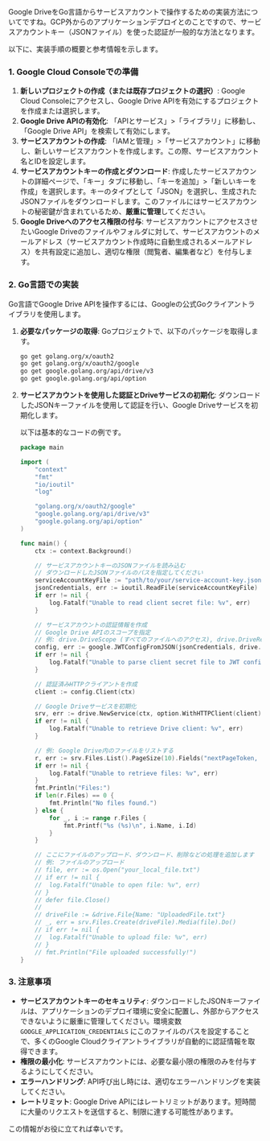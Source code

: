 Google DriveをGo言語からサービスアカウントで操作するための実装方法についてですね。GCP外からのアプリケーションデプロイとのことですので、サービスアカウントキー（JSONファイル）を使った認証が一般的な方法となります。

以下に、実装手順の概要と参考情報を示します。

### 1\. Google Cloud Consoleでの準備

1.  **新しいプロジェクトの作成（または既存プロジェクトの選択）**:
    Google Cloud Consoleにアクセスし、Google Drive APIを有効にするプロジェクトを作成または選択します。
2.  **Google Drive APIの有効化**:
    「APIとサービス」\>「ライブラリ」に移動し、「Google Drive API」を検索して有効にします。
3.  **サービスアカウントの作成**:
    「IAMと管理」\>「サービスアカウント」に移動し、新しいサービスアカウントを作成します。この際、サービスアカウント名とIDを設定します。
4.  **サービスアカウントキーの作成とダウンロード**:
    作成したサービスアカウントの詳細ページで、「キー」タブに移動し、「キーを追加」\>「新しいキーを作成」を選択します。キーのタイプとして「JSON」を選択し、生成されたJSONファイルをダウンロードします。このファイルにはサービスアカウントの秘密鍵が含まれているため、**厳重に管理**してください。
5.  **Google Driveへのアクセス権限の付与**:
    サービスアカウントにアクセスさせたいGoogle Driveのファイルやフォルダに対して、サービスアカウントのメールアドレス（サービスアカウント作成時に自動生成されるメールアドレス）を共有設定に追加し、適切な権限（閲覧者、編集者など）を付与します。

### 2\. Go言語での実装

Go言語でGoogle Drive APIを操作するには、Googleの公式Goクライアントライブラリを使用します。

1.  **必要なパッケージの取得**:
    Goプロジェクトで、以下のパッケージを取得します。

    ```bash
    go get golang.org/x/oauth2
    go get golang.org/x/oauth2/google
    go get google.golang.org/api/drive/v3
    go get google.golang.org/api/option
    ```

2.  **サービスアカウントを使用した認証とDriveサービスの初期化**:
    ダウンロードしたJSONキーファイルを使用して認証を行い、Google Driveサービスを初期化します。

    以下は基本的なコードの例です。

    ```go
    package main

    import (
    	"context"
    	"fmt"
    	"io/ioutil"
    	"log"

    	"golang.org/x/oauth2/google"
    	"google.golang.org/api/drive/v3"
    	"google.golang.org/api/option"
    )

    func main() {
    	ctx := context.Background()

    	// サービスアカウントキーのJSONファイルを読み込む
    	// ダウンロードしたJSONファイルのパスを指定してください
    	serviceAccountKeyFile := "path/to/your/service-account-key.json"
    	jsonCredentials, err := ioutil.ReadFile(serviceAccountKeyFile)
    	if err != nil {
    		log.Fatalf("Unable to read client secret file: %v", err)
    	}

    	// サービスアカウントの認証情報を作成
    	// Google Drive APIのスコープを指定
    	// 例: drive.DriveScope (すべてのファイルへのアクセス), drive.DriveReadonlyScope (読み取り専用)
    	config, err := google.JWTConfigFromJSON(jsonCredentials, drive.DriveScope)
    	if err != nil {
    		log.Fatalf("Unable to parse client secret file to JWT config: %v", err)
    	}

    	// 認証済みHTTPクライアントを作成
    	client := config.Client(ctx)

    	// Google Driveサービスを初期化
    	srv, err := drive.NewService(ctx, option.WithHTTPClient(client))
    	if err != nil {
    		log.Fatalf("Unable to retrieve Drive client: %v", err)
    	}

    	// 例: Google Drive内のファイルをリストする
    	r, err := srv.Files.List().PageSize(10).Fields("nextPageToken, files(id, name)").Do()
    	if err != nil {
    		log.Fatalf("Unable to retrieve files: %v", err)
    	}
    	fmt.Println("Files:")
    	if len(r.Files) == 0 {
    		fmt.Println("No files found.")
    	} else {
    		for _, i := range r.Files {
    			fmt.Printf("%s (%s)\n", i.Name, i.Id)
    		}
    	}

    	// ここにファイルのアップロード、ダウンロード、削除などの処理を追加します
    	// 例: ファイルのアップロード
    	// file, err := os.Open("your_local_file.txt")
    	// if err != nil {
    	// 	log.Fatalf("Unable to open file: %v", err)
    	// }
    	// defer file.Close()
    	//
    	// driveFile := &drive.File{Name: "UploadedFile.txt"}
    	// _, err = srv.Files.Create(driveFile).Media(file).Do()
    	// if err != nil {
    	// 	log.Fatalf("Unable to upload file: %v", err)
    	// }
    	// fmt.Println("File uploaded successfully!")
    }
    ```

### 3\. 注意事項

  * **サービスアカウントキーのセキュリティ**: ダウンロードしたJSONキーファイルは、アプリケーションのデプロイ環境に安全に配置し、外部からアクセスできないように厳重に管理してください。環境変数 `GOOGLE_APPLICATION_CREDENTIALS` にこのファイルのパスを設定することで、多くのGoogle Cloudクライアントライブラリが自動的に認証情報を取得できます。
  * **権限の最小化**: サービスアカウントには、必要な最小限の権限のみを付与するようにしてください。
  * **エラーハンドリング**: API呼び出し時には、適切なエラーハンドリングを実装してください。
  * **レートリミット**: Google Drive APIにはレートリミットがあります。短時間に大量のリクエストを送信すると、制限に達する可能性があります。

この情報がお役に立てれば幸いです。